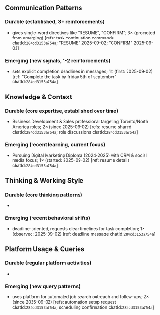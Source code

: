## Communication Patterns
### Durable (established, 3+ reinforcements)
- gives single-word directives like "RESUME", "CONFIRM"; 3× (promoted from emerging) [refs: task continuation commands chatId:`284cd3153a754a`; "RESUME" 2025-09-02; "CONFIRM" 2025-09-02]

### Emerging (new signals, 1-2 reinforcements)
- sets explicit completion deadlines in messages; 1× (first: 2025-09-02) [ref: "Complete the task by friday 5th of september" chatId:`284cd3153a754a`]

## Knowledge & Context
### Durable (core expertise, established over time)
- Business Development & Sales professional targeting Toronto/North America roles; 2× (since 2025-09-02) [refs: resume shared chatId:`284cd3153a754a`; role discussions chatId:`284cd3153a754a`]

### Emerging (recent learning, current focus)
- Pursuing Digital Marketing Diploma (2024-2025) with CRM & social media focus; 1× (started: 2025-09-02) [ref: resume details chatId:`284cd3153a754a`]

## Thinking & Working Style
### Durable (core thinking patterns)
-

### Emerging (recent behavioral shifts)
- deadline-oriented, requests clear timelines for task completion; 1× (observed: 2025-09-02) [ref: deadline message chatId:`284cd3153a754a`]

## Platform Usage & Queries
### Durable (regular platform activities)
-

### Emerging (new query patterns)
- uses platform for automated job search outreach and follow-ups; 2× (since 2025-09-02) [refs: automation setup request chatId:`284cd3153a754a`; scheduling confirmation chatId:`284cd3153a754a`]